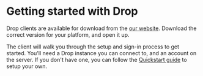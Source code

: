 # Getting started with Drop
Drop clients are available for download from the [our website](https://droposs.org/download). Download the correct version for your platform, and open it up.

The client will walk you through the setup and sign-in process to get started. You'll need a Drop instance you can connect to, and an account on the server. If you don't have one, you can follow the [Quickstart guide](/guides/quickstart) to setup your own.